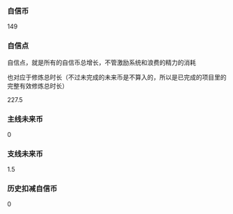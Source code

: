 ### 自信币
149

### 自信点
自信点，就是所有的自信币总增长，不管激励系统和浪费的精力的消耗

也对应于修炼总时长（不过未完成的未来币是不算入的，所以是已完成的项目里的完整有效修炼总时长）

227.5

### 主线未来币
0

### 支线未来币
1.5

### 历史扣减自信币
0
